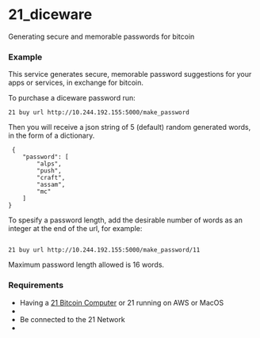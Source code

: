 <!DOCTYPE html>
<html>
<body>

<h1> 21_diceware </h1>

<p>Generating secure and memorable passwords for bitcoin <p>

<h3> Example </h3>
<p>This service generates secure, memorable password suggestions for your apps or services, in exchange for bitcoin. </p>
<p> To purchase a diceware password run: </p>

<pre><code>21 buy url http://10.244.192.155:5000/make_password
</code></pre>

<p>Then you will receive a json string of 5 (default) random generated words, in the form of a dictionary.</p>
<pre><code> {
    "password": [
        "alps",
        "push",
        "craft",
        "assam",
        "mc"
    ]
}
</code></pre>

<p> To spesify a password length, add the desirable number of words as an integer at the end of the url, for example: </p>

<pre><code>
21 buy url http://10.244.192.155:5000/make_password/11 
</code></pre>

<p> Maximum password length allowed is 16 words. </p>

<h3> Requirements </h3>

<ul style="list-style-type:disc">
<li>Having a  <a href="https://21.co">21 Bitcoin Computer</a> or 21 running on AWS or MacOS <li> 
<li>Be connected to the 21 Network</li> 
<li><Having the 21 library and its dependencies installed</li>
</ul>

</body>
</html>
